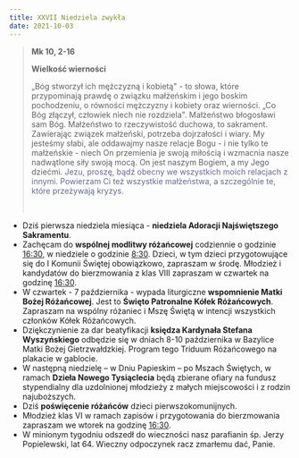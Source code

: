 ```yaml
---
title: XXVII Niedziela zwykła
date: 2021-10-03
---
```


> **Mk 10, 2-16**
>
> **Wielkość wierności**
>
> „Bóg stworzył ich mężczyzną i kobietą" - to słowa, które przypominają prawdę o związku małżeńskim i jego boskim pochodzeniu, o równości mężczyzny i kobiety oraz wierności. „Co Bóg złączył, człowiek niech nie rozdziela". Małżeństwo błogosławi sam Bóg. Małżeństwo to rzeczywistość duchowa, to sakrament. Zawierając związek małżeński, potrzeba dojrzałości i wiary. My jesteśmy słabi, ale oddawajmy nasze relacje Bogu - i nie tylko te małżeńskie - niech On przemienia je swoją miłością i wzmacnia nasze nadwątlone siły swoją mocą. On jest naszym Bogiem, a my Jego dziećmi.
> <span style="color: #666699;"> Jezu, proszę, bądź obecny we wszystkich moich relacjach z innymi. Powierzam Ci też wszystkie małżeństwa, a szczególnie te, które przeżywają kryzys. </span>
>
> &nbsp;

- Dziś pierwsza niedziela miesiąca - **niedziela Adoracji Najświętszego Sakramentu**.
- Zachęcam do **wspólnej modlitwy różańcowej** codziennie o godzinie <u>16:30</u>, w niedziele o godzinie <u>8:30</u>. Dzieci, w tym dzieci przygotowujące się do I Komunii Świętej obowiązkowo, zapraszam w środę. Młodzież i kandydatów do bierzmowania z klas VIII zapraszam w czwartek na godzinę <u>16:30</u>.
- W czwartek - 7 października - wypada liturgiczne **wspomnienie Matki Bożej Różańcowej**. Jest to **Święto Patronalne Kółek Różańcowych**. Zapraszam na wspólny różaniec i Mszę Świętą w intencji wszystkich członków Kółek Różańcowych.
- Dziękczynienie za dar beatyfikacji **księdza Kardynała Stefana Wyszyńskiego** odbędzie się w dniach 8-10 października w Bazylice Matki Bożej Gietrzwałdzkiej. Program tego Triduum Różańcowego na plakacie w gablocie.
- W następną niedzielę – w Dniu Papieskim – po Mszach Świętych, w ramach **Dzieła Nowego Tysiąclecia** będą zbierane ofiary na fundusz stypendialny dla uzdolnionej młodzieży z małych miejscowości i z rodzin najuboższych.
- Dziś **poświęcenie różańców** dzieci pierwszokomunijnych.
- Młodzież klas VI w ramach zapisów i przygotowania do bierzmowania zapraszam we wtorek na godzinę <u>16:30</u>.
- W minionym tygodniu odszedł do wieczności nasz parafianin śp. Jerzy Popielewski, lat 64. Wieczny odpoczynek racz zmarłemu dać, Panie.
